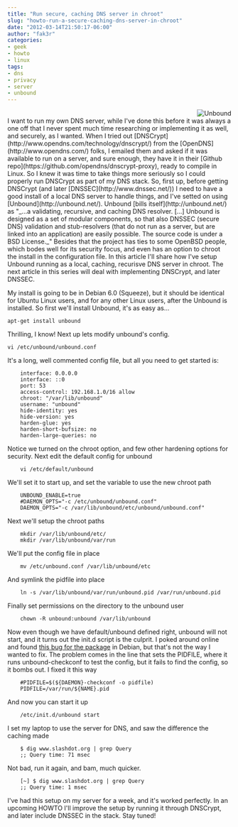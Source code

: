 ```yaml
---
title: "Run secure, caching DNS server in chroot"
slug: "howto-run-a-secure-caching-dns-server-in-chroot"
date: "2012-03-14T21:50:17-06:00"
author: "fak3r"
categories:
- geek
- howto
- linux
tags:
- dns
- privacy
- server
- unbound
---
```


<div align="right"><img src="/2012/unbound.png" alt="Unbound" title="Unbound"></div>I want to run my own DNS server, while I've done this before it was always a one off that I never spent much time researching or implementing it as well, and securely, as I wanted. When I tried out [DNSCrypt](http://www.opendns.com/technology/dnscrypt/) from the [OpenDNS](http://www.opendns.com/) folks, I emailed them and asked if it was available to run on a server, and sure enough, they have it in their [Github repo](https://github.com/opendns/dnscrypt-proxy), ready to compile in Linux. So I knew it was time to take things more seriously so I could properly run DNSCrypt as part of my DNS stack. So, first up, before getting DNSCrypt (and later [DNSSEC](http://www.dnssec.net/)) I need to have a good install of a local DNS server to handle things, and I've setted on using [Unbound](http://unbound.net/). Unbound [bills itself](http://unbound.net/) as "_...a validating, recursive, and caching DNS resolver. [...] Unbound is designed as a set of modular components, so that also DNSSEC (secure DNS) validation and stub-resolvers (that do not run as a server, but are linked into an application) are easily possible. The source code is under a BSD License._" Besides that the project has ties to some OpenBSD people, which bodes well for its security focus, and even has an option to chroot the install in the configuration file. In this article I'll share how I've setup Unbound running as a local, caching, recurisve DNS server in chroot. The next article in this series will deal with implementing DNSCrypt, and later DNSSEC.<!-- more -->

My install is going to be in Debian 6.0 (Squeeze), but it should be identical for Ubuntu Linux users, and for any other Linux users, after the Unbound is installed. So first we'll install Unbound, it's as easy as...

```
apt-get install unbound
```

Thrilling, I know! Next up lets modify unbound's config.

```    
vi /etc/unbound/unbound.conf
```


It's a long, well commented config file, but all you need to get started is:

```   
    interface: 0.0.0.0
    interface: ::0
    port: 53
    access-control: 192.168.1.0/16 allow
    chroot: "/var/lib/unbound"
    username: "unbound"
    hide-identity: yes
    hide-version: yes
    harden-glue: yes
    harden-short-bufsize: no
    harden-large-queries: no
```

Notice we turned on the chroot option, and few other hardening options for security. Next edit the default config for unbound

```   
    vi /etc/default/unbound
```   

We'll set it to start up, and set the variable to use the new chroot path

```   
    UNBOUND_ENABLE=true
    #DAEMON_OPTS="-c /etc/unbound/unbound.conf"
    DAEMON_OPTS="-c /var/lib/unbound/etc/unbound/unbound.conf"
```   

Next we'll setup the chroot paths

```   
    mkdir /var/lib/unbound/etc/
    mkdir /var/lib/unbound/var/run
```   

We'll put the config file in place

```   
    mv /etc/unbound.conf /var/lib/unbound/etc
```   

And symlink the pidfile into place

```   
    ln -s /var/lib/unbound/var/run/unbound.pid /var/run/unbound.pid
```   

Finally set permissions on the directory to the unbound user

```   
    chown -R unbound:unbound /var/lib/unbound
```   

Now even though we have default/unbound defined right, unbound will not start, and it turns out the init.d script is the culprit. I poked around online and found [this bug for the package](http://bugs.debian.org/cgi-bin/bugreport.cgi?bug=579622) in Debian, but that's not the way I wanted to fix. The problem comes in the line that sets the PIDFILE, where it runs unbound-checkconf to test the config, but it fails to find the config, so it bombs out. I fixed it this way

```   
    #PIDFILE=$(${DAEMON}-checkconf -o pidfile)
    PIDFILE=/var/run/${NAME}.pid
```   

And now you can start it up

```   
    /etc/init.d/unbound start
```   

I set my laptop to use the server for DNS, and saw the difference the caching made

```   
    $ dig www.slashdot.org | grep Query
    ;; Query time: 71 msec
```   

Not bad, run it again, and bam, much quicker.

```   
    [~] $ dig www.slashdot.org | grep Query
    ;; Query time: 1 msec
```   

I've had this setup on my server for a week, and it's worked perfectly. In an upcoming HOWTO I'll improve the setup by running it through DNSCrypt, and later include DNSSEC in the stack. Stay tuned!
